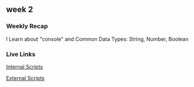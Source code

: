## week 2

### Weekly Recap
I Learn about "console" and Common Data Types: String, Number, Boolean

### Live Links
[Internal Scripts](https://solaiu.github.io/Github-new-class/2025/homework-2/index.html)

[External Scripts](https://solaiu.github.io/Github-new-class/2025/homework-2/page2.html)

